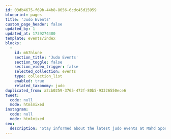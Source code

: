 ```yaml
---
id: 03db4675-f69b-44b8-8656-6cdc45d15959
blueprint: pages
title: 'Judo Events'
custom_page_header: false
updated_by: 1
updated_at: 1739274480
template: events/index
blocks:
  -
    id: m67hlune
    section_title: 'Judo Events'
    section_toggle: false
    section_video_trigger: false
    selected_collection: events
    type: collection_list
    enabled: true
    related_taxonomy: judo
duplicated_from: a2cb0259-3765-472f-80b5-93326550ece6
tweet:
  code: null
  mode: htmlmixed
instagram:
  code: null
  mode: htmlmixed
seo:
  description: 'Stay informed about the latest judo events at Mahd Sports Academy. Discover upcoming tournaments, training camps, and special programs designed to develop and showcase young judo talent. Join us in shaping the future of champions.'
---
```

